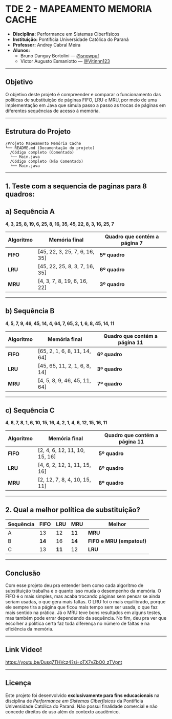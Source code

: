 # TDE 2 - MAPEAMENTO MEMORIA CACHE
- **Disciplina:** Performance em Sistemas Ciberfísicos
- **Instituição:** Pontifícia Universidade Católica do Paraná    
- **Professor:** Andrey Cabral Meira
- **Alunos:**
  - Bruno Danguy Bortolini — [@snowpuf](https://github.com/snowpuf)   
  - Victor Augusto Esmaniotto — [@Vitinnn123](https://github.com/Vitinnn123)  
---

## Objetivo
O objetivo deste projeto é compreender e comparar o funcionamento das políticas de substituição de páginas FIFO, LRU e MRU, por meio de uma implementação em Java que simula passo a passo as trocas de páginas em diferentes sequências de acesso à memória.

---

## Estrutura do Projeto

```
/Projeto Mapeamento Memória Cache
└── README.md (Documentação do projeto)
  /Código completo (Comentado)
  └── Main.java
  /Código completo (Não Comentado)
  └── Main.java
```

---

## 1. Teste com a sequencia de paginas para 8 quadros:

## a) Sequência A  
**4, 3, 25, 8, 19, 6, 25, 8, 16, 35, 45, 22, 8, 3, 16, 25, 7**

| Algoritmo | Memória final | Quadro que contém a página 7 |
|------------|----------------|-------------------------------|
| **FIFO** | [45, 22, 3, 25, 7, 6, 16, 35] | **5º quadro** |
| **LRU**  | [45, 22, 25, 8, 3, 7, 16, 35] | **6º quadro** |
| **MRU**  | [4, 3, 7, 8, 19, 6, 16, 22] | **3º quadro** |

---

## b) Sequência B  
**4, 5, 7, 9, 46, 45, 14, 4, 64, 7, 65, 2, 1, 6, 8, 45, 14, 11**

| Algoritmo | Memória final | Quadro que contém a página 11 |
|------------|----------------|-------------------------------|
| **FIFO** | [65, 2, 1, 6, 8, 11, 14, 64] | **6º quadro** |
| **LRU**  | [45, 65, 11, 2, 1, 6, 8, 14] | **3º quadro** |
| **MRU**  | [4, 5, 8, 9, 46, 45, 11, 64] | **7º quadro** |

---

## c) Sequência C  
**4, 6, 7, 8, 1, 6, 10, 15, 16, 4, 2, 1, 4, 6, 12, 15, 16, 11**

| Algoritmo | Memória final | Quadro que contém a página 11 |
|------------|----------------|-------------------------------|
| **FIFO** | [2, 4, 6, 12, 11, 10, 15, 16] | **5º quadro** |
| **LRU**  | [4, 6, 2, 12, 1, 11, 15, 16] | **6º quadro** |
| **MRU**  | [2, 12, 7, 8, 4, 10, 15, 11] | **8º quadro** |

---

## 2. Qual a melhor política de substituição?

| Sequência | FIFO | LRU | MRU | Melhor |
|------------|------|------|------|--------|
| A | 13 | 12 | **11** | **MRU** |
| B | **14** | 16 | **14** | **FIFO e MRU (empatou!)** |
| C | 13 | **11** | 12 | **LRU** |

---

## Conclusão

Com esse projeto deu pra entender bem como cada algoritmo de substituição trabalha e o quanto isso muda o desempenho da memória. O FIFO é o mais simples, mas acaba trocando páginas sem pensar se ainda seriam usadas, o que gera mais faltas. O LRU foi o mais equilibrado, porque ele sempre tira a página que ficou mais tempo sem ser usada, o que faz mais sentido na prática. Já o MRU teve bons resultados em alguns testes, mas também pode errar dependendo da sequência. No fim, deu pra ver que escolher a política certa faz toda diferença no número de faltas e na eficiência da memória.

---

## Link Video!

https://youtu.be/Dusq7THVcz4?si=oTX7vZbO0_zTVpnt

---

## Licença

Este projeto foi desenvolvido **exclusivamente para fins educacionais** na disciplina de *Performance em Sistemas Ciberfísicos* da Pontifícia Universidade Católica do Paraná.
Não possui finalidade comercial e não concede direitos de uso além do contexto acadêmico.
